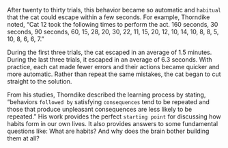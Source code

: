 After twenty to thirty trials, this behavior became so automatic and
`habitual` that the cat could escape within a few seconds. For example,
Thorndike noted, “Cat 12 took the following times to perform the act.
160 seconds, 30 seconds, 90 seconds, 60, 15, 28, 20, 30, 22, 11, 15, 20,
12, 10, 14, 10, 8, 8, 5, 10, 8, 6, 6, 7.”

During the first three trials, the cat escaped in an average of 1.5
minutes. During the last three trials, it escaped in an average of 6.3
seconds. With practice, each cat made fewer errors and their actions
became quicker and more automatic. Rather than repeat the same
mistakes, the cat began to cut straight to the solution.

From his studies, Thorndike described the learning process by
stating, “behaviors `followed by` satisfying `consequences` tend to be
repeated and those that produce unpleasant consequences are less
likely to be repeated.” His work provides the perfect `starting point` for
discussing how habits form in our own lives. It also provides answers
to some fundamental questions like: What are habits? And why does
the brain bother building them at all?